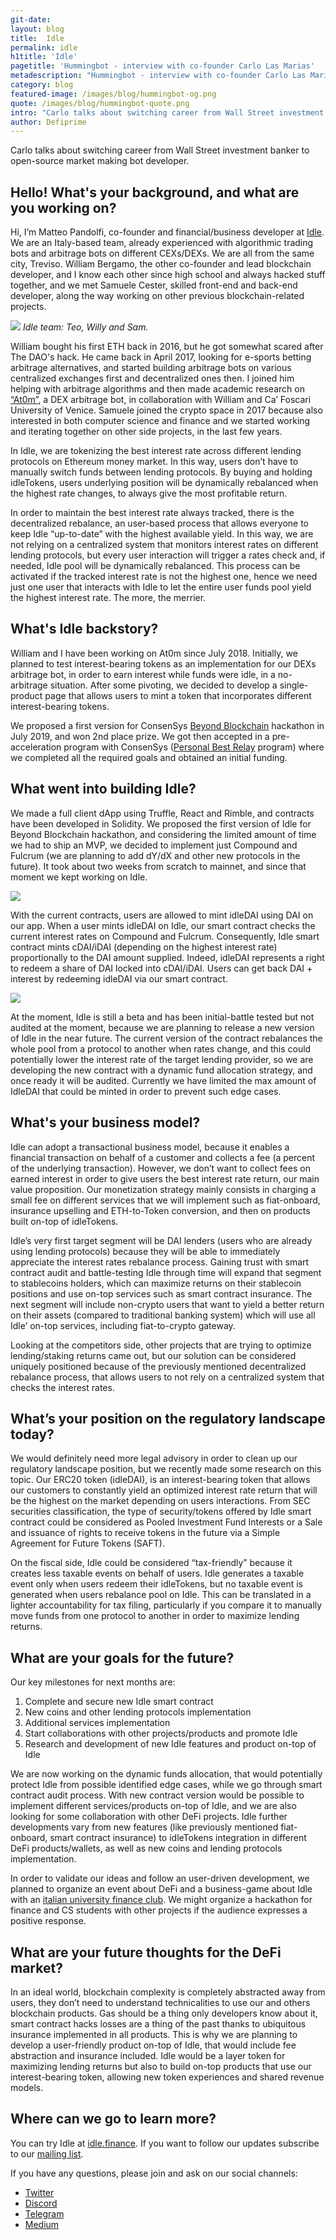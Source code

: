 ```yaml
---
git-date:
layout: blog
title:  Idle
permalink: idle
h1title: 'Idle'
pagetitle: 'Hummingbot - interview with co-founder Carlo Las Marias'
metadescription: "Hummingbot - interview with co-founder Carlo Las Marias. Carlo talks about switching career from Wall Street investment banker to open-source market making bot developer."
category: blog
featured-image: /images/blog/hummingbot-og.png
quote: /images/blog/hummingbot-quote.png
intro: "Carlo talks about switching career from Wall Street investment banker to open-source market making bot developer."
author: Defiprime
---
```

Carlo talks about switching career from Wall Street investment banker to open-source market making bot developer.

## Hello! What's your background, and what are you working on?

Hi, I’m Matteo Pandolfi, co-founder and financial/business developer at [Idle](https://idle.finance). We are an Italy-based team, already experienced with algorithmic trading bots and arbitrage bots on different CEXs/DEXs. We are all from the same city, Treviso. William Bergamo, the other co-founder and lead blockchain developer, and I know each other since high school and always hacked stuff together, and we met Samuele Cester, skilled front-end and back-end developer, along the way working on other previous blockchain-related projects.

![](/images/blog/idle1.jpg)
_Idle team: Teo, Willy and Sam._

William bought his first ETH back in 2016, but he got somewhat scared after The DAO's hack. He came back in April 2017, looking for e-sports betting arbitrage alternatives, and started building arbitrage bots on various centralized exchanges first and decentralized ones then. I joined him helping with arbitrage algorithms and then made academic research on [“At0m”](https://drive.google.com/open?id=1aP3PxSmnGRmiSYZ7Zdz2hGmBukk1UD5B), a DEX arbitrage bot, in collaboration with William and Ca’ Foscari University of Venice. Samuele joined the crypto space in 2017 because also interested in both computer science and finance and we started working and iterating together on other side projects, in the last few years.

In Idle, we are tokenizing the best interest rate across different lending protocols on Ethereum money market. In this way, users don’t have to manually switch funds between lending protocols. By buying and holding idleTokens, users underlying position will be dynamically rebalanced when the highest rate changes, to always give the most profitable return.

In order to maintain the best interest rate always tracked, there is the decentralized rebalance, an user-based process that allows everyone to keep Idle “up-to-date” with the highest available yield. In this way, we are not relying on a centralized system that monitors interest rates on different lending protocols, but every user interaction will trigger a rates check and, if needed, Idle pool will be dynamically rebalanced. This process can be activated if the tracked interest rate is not the highest one, hence we need just one user that interacts with Idle to let the entire user funds pool yield the highest interest rate. The more, the merrier.

## What's Idle backstory?

William and I have been working on At0m since July 2018. Initially, we planned to test interest-bearing tokens as an implementation for our DEXs arbitrage bot, in order to earn interest while funds were idle, in a no-arbitrage situation. After some pivoting, we decided to develop a single-product page that allows users to mint a token that incorporates different interest-bearing tokens.

We proposed a first version for ConsenSys [Beyond Blockchain](https://gitcoin.co/blog/beyond-blockchain-the-winners-more/) hackathon in July 2019, and won 2nd place prize. We got then accepted in a pre-acceleration program with ConsenSys ([Personal Best Relay](https://labs.consensys.net/relays) program) where we completed all the required goals and obtained an initial funding.

## What went into building Idle?

We made a full client dApp using Truffle, React and Rimble, and contracts have been developed in Solidity. We proposed the first version of Idle for Beyond Blockchain hackathon, and considering the limited amount of time we had to ship an MVP, we decided to implement just Compound and Fulcrum (we are planning to add dY/dX and other new protocols in the future). It took about two weeks from scratch to mainnet, and since that moment we kept working on Idle.

![](/images/blog/idle2.png)

With the current contracts, users are allowed to mint idleDAI using DAI on our app. When a user mints idleDAI on Idle, our smart contract checks the current interest rates on Compound and Fulcrum. Consequently, Idle smart contract mints cDAI/iDAI (depending on the highest interest rate) proportionally to the DAI amount supplied. Indeed, idleDAI represents a right to redeem a share of DAI locked into cDAI/iDAI. Users can get back DAI + interest by redeeming idleDAI via our smart contract.

![](/images/blog/idle3.png)

At the moment, Idle is still a beta and has been initial-battle tested but not audited at the moment, because we are planning to release a new version of Idle in the near future. The current version of the contract rebalances the whole pool from a protocol to another when rates change, and this could potentially lower the interest rate of the target lending provider, so we are developing the new contract with a dynamic fund allocation strategy, and once ready it will be audited. Currently we have limited the max amount of IdleDAI that could be minted in order to prevent such edge cases.

## What's your business model?

Idle can adopt a transactional business model, because it enables a financial transaction on behalf of a customer and collects a fee (a percent of the underlying transaction). However, we don’t want to collect fees on earned interest in order to give users the best interest rate return, our main value proposition. Our monetization strategy mainly consists in charging a small fee on different services that we will implement such as fiat-onboard, insurance upselling and ETH-to-Token conversion, and then on products built on-top of idleTokens.

Idle’s very first target segment will be DAI lenders (users who are already using lending protocols) because they will be able to immediately appreciate the interest rates rebalance process. Gaining trust with smart contract audit and battle-testing Idle through time will expand that segment to stablecoins holders, which can maximize returns on their stablecoin positions and use on-top services such as smart contract insurance. The next segment will include non-crypto users that want to yield a better return on their assets (compared to traditional banking system) which will use all Idle’ on-top services, including fiat-to-crypto gateway.

Looking at the competitors side, other projects that are trying to optimize lending/staking returns came out, but our solution can be considered uniquely positioned because of the previously mentioned decentralized rebalance process, that allows users to not rely on a centralized system that checks the interest rates.

## What’s your position on the regulatory landscape today?

We would definitely need more legal advisory in order to clean up our regulatory landscape position, but we recently made some research on this topic. Our ERC20 token (idleDAI), is an interest-bearing token that allows our customers to constantly yield an optimized interest rate return that will be the highest on the market depending on users interactions. From SEC securities classification, the type of security/tokens offered by Idle smart contract could be considered as Pooled Investment Fund Interests or a Sale and issuance of rights to receive tokens in the future via a Simple Agreement for Future Tokens (SAFT).

On the fiscal side, Idle could be considered “tax-friendly” because it creates less taxable events on behalf of users. Idle generates a taxable event only when users redeem their idleTokens, but no taxable event is generated when users rebalance pool on Idle. This can be translated in a lighter accountability for tax filing, particularly if you compare it to manually move funds from one protocol to another in order to maximize lending returns.		

## What are your goals for the future?

Our key milestones for next months are:

1. Complete and secure new Idle smart contract
2. New coins and other lending protocols implementation
3. Additional services implementation
4. Start collaborations with other projects/products and promote Idle
5. Research and development of new Idle features and product on-top of Idle

We are now working on the dynamic funds allocation, that would potentially protect Idle from possible identified edge cases, while we go through smart contract audit process. With new contract version would be possible to implement different services/products on-top of Idle, and we are also looking for some collaboration with other DeFi projects. Idle further developments vary from new features (like previously mentioned fiat-onboard, smart contract insurance) to idleTokens integration in different DeFi products/wallets, as well as new coins and lending protocols implementation.

In order to validate our ideas and follow an user-driven development, we planned to organize an event about DeFi and a business-game about Idle with an [italian university finance club](https://www.unive.it/pag/17309/). We might organize a hackathon for finance and CS students with other projects if the audience expresses a positive response.

## What are your future thoughts for the DeFi market?

In an ideal world, blockchain complexity is completely abstracted away from users, they don’t need to understand technicalities to use our and others blockchain products. Gas should be a thing only developers know about it, smart contract hacks losses are a thing of the past thanks to ubiquitous insurance implemented in all products. This is why we are planning to develop a user-friendly product on-top of Idle, that would include fee abstraction and insurance included.
Idle would be a layer token for maximizing lending returns but also to build on-top products that use our interest-bearing token, allowing new token experiences and shared revenue models.

## Where can we go to learn more?

You can try Idle at [idle.finance](https://idle.finance). If you want to follow our updates subscribe to our [mailing list](http://eepurl.com/gAGzSH).

If you have any questions, please join and ask on our social channels:
- [Twitter](https://twitter.com/idlefinance)
- [Discord](https://discord.gg/mpySAJp)
- [Telegram](https://t.me/idlefinance)
- [Medium](https://medium.com/@idlefinance)

